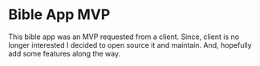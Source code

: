 # Bible App MVP

This bible app was an MVP requested from a client. Since, client is no longer interested I decided to open source it and maintain. And, hopefully add some features along the way.
